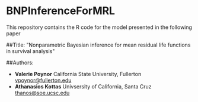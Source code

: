 # BNPInferenceForMRL
This repository contains the R code for the model presented in the following paper

##Title: 
"Nonparametric Bayesian inference for mean 
         residual life functions in survival analysis"

##Authors:
* **Valerie Poynor** California State University, Fullerton <vpoynor@fullerton.edu>  
* **Athanasios Kottas** Univsersity of California, Santa Cruz <thanos@soe.ucsc.edu>
        

        
        




